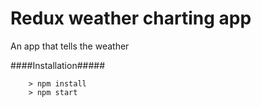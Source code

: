 # Redux weather charting app

An app that tells the weather

####Installation#####

```
	> npm install
	> npm start
```
